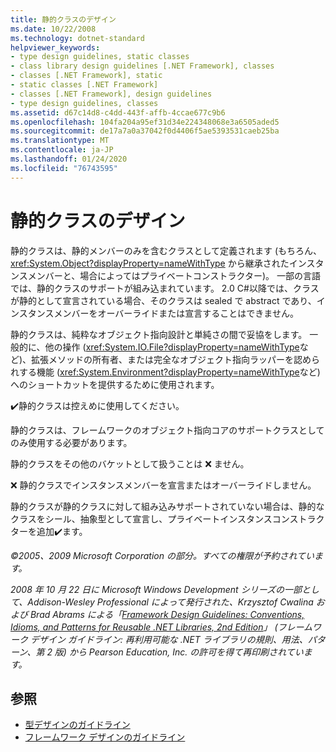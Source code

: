 ```yaml
---
title: 静的クラスのデザイン
ms.date: 10/22/2008
ms.technology: dotnet-standard
helpviewer_keywords:
- type design guidelines, static classes
- class library design guidelines [.NET Framework], classes
- classes [.NET Framework], static
- static classes [.NET Framework]
- classes [.NET Framework], design guidelines
- type design guidelines, classes
ms.assetid: d67c14d8-c4dd-443f-affb-4ccae677c9b6
ms.openlocfilehash: 104fa204a95ef31d34e224348068e3a6505aded5
ms.sourcegitcommit: de17a7a0a37042f0d4406f5ae5393531caeb25ba
ms.translationtype: MT
ms.contentlocale: ja-JP
ms.lasthandoff: 01/24/2020
ms.locfileid: "76743595"
---
```

# <a name="static-class-design"></a>静的クラスのデザイン
静的クラスは、静的メンバーのみを含むクラスとして定義されます (もちろん、<xref:System.Object?displayProperty=nameWithType> から継承されたインスタンスメンバーと、場合によってはプライベートコンストラクター)。 一部の言語では、静的クラスのサポートが組み込まれています。 2\.0 C#以降では、クラスが静的として宣言されている場合、そのクラスは sealed で abstract であり、インスタンスメンバーをオーバーライドまたは宣言することはできません。

 静的クラスは、純粋なオブジェクト指向設計と単純さの間で妥協をします。 一般的に、他の操作 (<xref:System.IO.File?displayProperty=nameWithType>など)、拡張メソッドの所有者、または完全なオブジェクト指向ラッパーを認められする機能 (<xref:System.Environment?displayProperty=nameWithType>など) へのショートカットを提供するために使用されます。

 ✔️静的クラスは控えめに使用してください。

 静的クラスは、フレームワークのオブジェクト指向コアのサポートクラスとしてのみ使用する必要があります。

 静的クラスをその他のバケットとして扱うことは ❌ ません。

 ❌ 静的クラスでインスタンスメンバーを宣言またはオーバーライドしません。

 静的クラスが静的クラスに対して組み込みサポートされていない場合は、静的なクラスをシール、抽象型として宣言し、プライベートインスタンスコンストラクターを追加✔️ます。

 *©2005、2009 Microsoft Corporation の部分。すべての権限が予約されています。*

 *2008 年 10 月 22 日に Microsoft Windows Development シリーズの一部として、Addison-Wesley Professional によって発行された、Krzysztof Cwalina および Brad Abrams による「[Framework Design Guidelines: Conventions, Idioms, and Patterns for Reusable .NET Libraries, 2nd Edition](https://www.informit.com/store/framework-design-guidelines-conventions-idioms-and-9780321545619)」 (フレームワーク デザイン ガイドライン: 再利用可能な .NET ライブラリの規則、用法、パターン、第 2 版) から Pearson Education, Inc. の許可を得て再印刷されています。*

## <a name="see-also"></a>参照

- [型デザインのガイドライン](../../../docs/standard/design-guidelines/type.md)
- [フレームワーク デザインのガイドライン](../../../docs/standard/design-guidelines/index.md)
